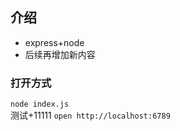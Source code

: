 ## 介绍
* express+node
* 后续再增加新内容
### 打开方式
`node index.js` <br>
 测试+11111
`open http://localhost:6789`